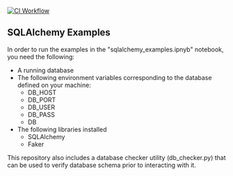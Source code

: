 [![CI Workflow](https://github.com/pdamodaran/sqlalchemy_tutorial/actions/workflows/workflow.yml/badge.svg)](https://github.com/pdamodaran/sqlalchemy_tutorial/actions/workflows/workflow.yml)

## SQLAlchemy Examples

In order to run the examples in the "sqlalchemy_examples.ipnyb" notebook, you need the following:

- A running database
- The following environment variables corresponding to the database defined on your machine:
    - DB_HOST
    - DB_PORT
    - DB_USER
    - DB_PASS
    - DB
- The following libraries installed
    - SQLAlchemy
    - Faker
    
This repository also includes a database checker utility (db_checker.py) that can be used to verify database schema prior to interacting with it.